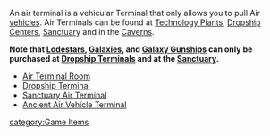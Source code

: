 An air terminal is a vehicular Terminal that only allows you to pull Air
[vehicles](vehicle.md). Air Terminals can be found at
[Technology Plants](Technology_Plant.md), [Dropship
Centers](Dropship_Center.md), [Sanctuary](Sanctuary.md)
and in the [Caverns](Cavern.md).

**Note that [Lodestars](Lodestar.md),
[Galaxies](Galaxy.md), and [Galaxy
Gunships](Galaxy_Gunship.md) can only be purchased at [Dropship
Terminals](Dropship_Terminal.md) and at the
[Sanctuary](Sanctuary.md).**

- [Air Terminal Room](Air_Terminal_Room.md)
- [Dropship Terminal](Dropship_Terminal.md)
- [Sanctuary Air Terminal](Sanctuary_Air_Terminal.md)
- [Ancient Air Vehicle
  Terminal](Ancient_Air_Vehicle_Terminal.md)

[category:Game Items](category:Game_Items.md)
